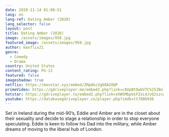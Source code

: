 ```yaml
---
date: 2020-11-14 01:08:51
lang: en
lang-ref: Dating Amber (2020)
lang_selector: false
layout: post
title: Dating Amber (2020)
image: /assets/images/958.jpg
featured_image: /assets/images/958.jpg
author: maxflix21
genre:
  - Comedy
  - Drama
country: United States
content_rating: PG-13
featured: false
imageshadow: true
netflix: https://movstar.xyz/embed/ZMpAkcVg6OA20QP
primeVideo: https://gdriveplayer.me/embed2.php?link=c8UpBtOwbV7C%252BolxyM%252B83gUAfXxxSqMq5JoTu%252FoSs3iSoMNVSmyCZsoOdtvG9jTdjKvU4OOllNhjge4aH636oEipGklvp1HAqfw0ZA5oJJz4i8HHeb2CpAMyxa%252BOpipp%252FrKxl5SeB7ASchOFUby1F5a2ApgVSI8TprCv5GuDzNQ1Y0yq%252BmiJDYj%252F0rwFcl2ro%253D
hotstar: https://gdriveplayer.to/embed2.php?link=shWSMbpUsFZxL4JvO2szcwKv3dIlZUii57OLzM2TpO7r1z6clHw20Cn9J3fq5T3uc4B4PRDHRI4SqpDKsddvHNiIFbnSJ%252BgVxKciS9QZ1KpUNQgw%252BRPRMVEpazhd3CnpOB5HNbl09TwLbRdUeSkt%252B8VATw9X27pvI%252F7oUc4FYc%252ByWI2aOZ3o59%252F7QW6zAxtYQ%253D
youtube: https://databasegdriveplayer.co/player.php?imdb=tt7886936
---
```

 Set in Ireland during the mid-90’s, Eddie and Amber are in the closet about their sexuality and decide to stage a relationship in order to stop everyone speculating. Eddie is keen to follow his Dad into the military, while Amber dreams of moving to the liberal hub of London.
